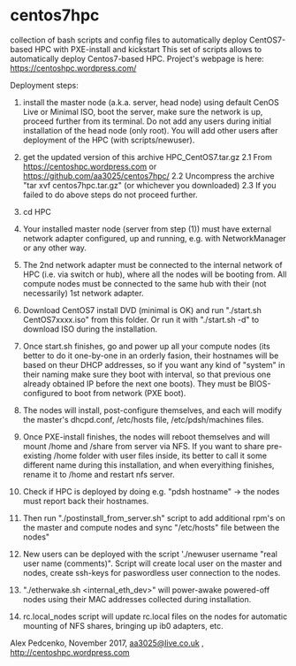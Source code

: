 # centos7hpc
collection of bash scripts and config files to automatically deploy CentOS7-based HPC with PXE-install and kickstart 
This set of scripts allows to automatically deploy Centos7-based HPC. Project's webpage is here: https://centoshpc.wordpress.com/

Deployment steps:

1) install the master node (a.k.a. server, head node) using default CenOS Live or Minimal ISO, boot the server, make sure the network is up, proceed further from its terminal.
Do not add any users during initial installation of the head node (only root). You will add other users after deployment of the HPC (with scripts/newuser).

2) get the updated version of this archive HPC_CentOS7.tar.gz
    2.1 From  https://centoshpc.wordpress.com  or https://github.com/aa3025/centos7hpc/
    2.2 Uncompress the archive "tar xvf centos7hpc.tar.gz"  (or whichever you downloaded)
    2.3 If you failed to do above steps do not proceed further.

3) cd HPC

4) Your installed master node (server from step (1)) must have external network adapter configured, up and running, e.g. with NetworkManager or any other way. 

5) The 2nd network adapter must be connected to the internal network of HPC (i.e. via switch or hub), where all the nodes will be booting from. All compute nodes must be connected to the same hub with their (not necessarily) 1st network adapter.

4) Download CentOS7 install DVD (minimal is OK) and run "./start.sh CentOS7xxxx.iso" from this folder. Or run it with "./start.sh -d"  to download ISO during the installation.

5) Once start.sh finishes, go and power up all your compute nodes (its better to do it one-by-one in an orderly fasion, their hostnames will be based on theur DHCP addresses, so if you want any kind of "system" in their naming make sure they boot with interval, so that previous one already obtained IP before the next one boots). They must be BIOS-configured to boot from network (PXE boot).

6) The nodes will install, post-configure themselves, and each will modify the master's   dhcpd.conf, /etc/hosts file, /etc/pdsh/machines files.

7) Once PXE-install finishes, the nodes will reboot themselves and will mount /home and /share from server via NFS. If you want to share pre-existing /home folder with user files inside, its better to call it some different name during this installation, and when everyithing finishes, rename it to /home and restart nfs server.

8) Check if HPC is deployed by doing e.g. "pdsh hostname" -> the nodes must report back their hostnames.

9) Then run "./postinstall_from_server.sh" script to add additional rpm's on the master and compute nodes and sync "/etc/hosts" file between the nodes"

10) New users can be deployed with the script  './newuser username "real user name (comments)". Script will create local user on the master and nodes, create ssh-keys for paswordless user connection to the nodes.

13) "./etherwake.sh <internal_eth_dev>" will power-awake powered-off nodes using their MAC addresses collected during installation.

14) rc.local_nodes script will update rc.local files on the nodes for automatic mounting of NFS shares, bringing up ib0 adapters, etc.

Alex Pedcenko, November 2017,  aa3025@live.co.uk , http://centoshpc.wordpress.com 
